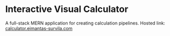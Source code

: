# Interactive Visual Calculator

A full-stack MERN application for creating calculation pipelines. Hosted link: [calculator.eimantas-survila.com](https://calculator.eimantas-survila.com/)
